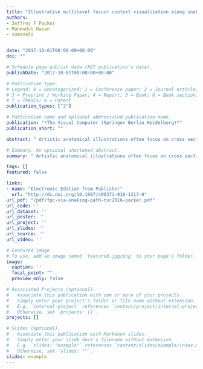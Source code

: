 ```yaml
---
title: "Illustrative multilevel focus+ context visualization along snaking paths"
authors:
- Jeffrey F Packer
- Mahmudul Hasan
- samavati


date: "2017-10-01T00:00:00+00:00"
doi: ""

# Schedule page publish date (NOT publication's date).
publishDate: "2017-10-01T00:00:00+00:00"

# Publication type.
# Legend: 0 = Uncategorized; 1 = Conference paper; 2 = Journal article;
# 3 = Preprint / Working Paper; 4 = Report; 5 = Book; 6 = Book section;
# 7 = Thesis; 8 = Patent
publication_types: ["2"]

# Publication name and optional abbreviated publication name.
publication: "*The Visual Computer (Springer Berlin Heidelberg)*"
publication_short: ""

abstract: " Artistic anatomical illustrations often focus on cross sections of long, layered, cylindrical structures. Such illustrations emphasize structures along transitions between focal points over a snaking path that optimally traverses the span of a limited space. The transitions between focal points form a multilevel visualization hierarchy. In this article, we present an approach to automatically create focus+context visualizations of the described form. First, a method to automatically create a snaking path through space by applying a pathfinding algorithm is presented. A 3D curve is created based on a 2D snaking path. Then we describe a process to deform cylindrical structures in segmented volumetric models along the 3D curve and provide preliminary geometric models as templates for artists to build upon. Our constrained volume sculpting method enables the removal of occluding material to reveal cylindrical …"

# Summary. An optional shortened abstract.
summary: " Artistic anatomical illustrations often focus on cross sections of long, layered, cylindrical structures. Such illustrations emphasize structures along transitions between focal points over a snaking path that optimally traverses the span of a limited space. The transitions between focal points form a multilevel visualization hierarchy. In this article, we present an approach to automatically create focus+context visualizations of the described form. First, a method to automatically create a sn..."

tags: []
featured: false

links:
- name: "Electronic Edition from Publisher"
  url: "http://dx.doi.org/10.1007/s00371-016-1217-0"
url_pdf: "/pdf/fpc-via-snaking-path-tvc2016-packer.pdf"
url_code: ''
url_dataset: ''
url_poster: ''
url_project: ''
url_slides: ''
url_source: ''
url_video: ''

# Featured image
# To use, add an image named `featured.jpg/png` to your page's folder. 
image:
  caption: ''
  focal_point: ""
  preview_only: false

# Associated Projects (optional).
#   Associate this publication with one or more of your projects.
#   Simply enter your project's folder or file name without extension.
#   E.g. `internal-project` references `content/project/internal-project/index.md`.
#   Otherwise, set `projects: []`.
projects: []

# Slides (optional).
#   Associate this publication with Markdown slides.
#   Simply enter your slide deck's filename without extension.
#   E.g. `slides: "example"` references `content/slides/example/index.md`.
#   Otherwise, set `slides: ""`.
slides: example
---
```

